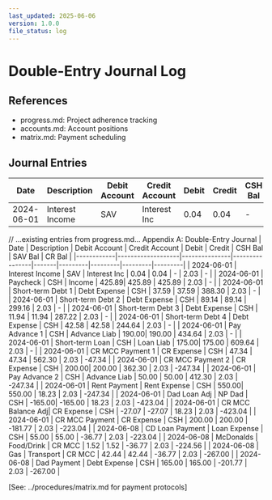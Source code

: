 ```yaml
---
last_updated: 2025-06-06
version: 1.0.0
file_status: log
---
```


# Double-Entry Journal Log

## References
- progress.md: Project adherence tracking
- accounts.md: Account positions
- matrix.md: Payment scheduling

## Journal Entries
| Date       | Description        | Debit Account | Credit Account | Debit | Credit | CSH Bal | SAV Bal | CR Bal |
|------------|-------------------|---------------|----------------|-------|---------|---------|---------|---------|
| 2024-06-01 | Interest Income   | SAV          | Interest Inc   | 0.04  | 0.04    | -       | 2.03    | -       |
// ...existing entries from progress.md...
Appendix A: Double-Entry Journal
| Date       | Description        | Debit Account | Credit Account | Debit | Credit | CSH Bal | SAV Bal | CR Bal |
|------------|-------------------|---------------|----------------|-------|---------|---------|---------|---------|
| 2024-06-01 | Interest Income   | SAV          | Interest Inc   | 0.04  | 0.04    | -       | 2.03    | -       |
| 2024-06-01 | Paycheck          | CSH          | Income         | 425.89| 425.89  | 425.89  | 2.03    | -       |
| 2024-06-01 | Short-term Debt 1 | Debt Expense | CSH           | 37.59 | 37.59   | 388.30  | 2.03    | -       |
| 2024-06-01 | Short-term Debt 2 | Debt Expense | CSH           | 89.14 | 89.14   | 299.16  | 2.03    | -       |
| 2024-06-01 | Short-term Debt 3 | Debt Expense | CSH           | 11.94 | 11.94   | 287.22  | 2.03    | -       |
| 2024-06-01 | Short-term Debt 4 | Debt Expense | CSH           | 42.58 | 42.58   | 244.64  | 2.03    | -       |
| 2024-06-01 | Pay Advance 1     | CSH          | Advance Liab   | 190.00| 190.00  | 434.64  | 2.03    | -       |
| 2024-06-01 | Short-term Loan   | CSH          | Loan Liab      | 175.00| 175.00  | 609.64  | 2.03    | -       |
| 2024-06-01 | CR MCC Payment 1  | CR Expense   | CSH           | 47.34 | 47.34   | 562.30  | 2.03    | -47.34  |
| 2024-06-01 | CR MCC Payment 2  | CR Expense   | CSH           | 200.00| 200.00  | 362.30  | 2.03    | -247.34 |
| 2024-06-01 | Pay Advance 2     | CSH          | Advance Liab   | 50.00 | 50.00   | 412.30  | 2.03    | -247.34 |
| 2024-06-01 | Rent Payment      | Rent Expense | CSH           | 550.00| 550.00  | 18.23   | 2.03    | -247.34 |
| 2024-06-01 | Dad Loan Adj      | NP Dad       | CSH           | -165.00| -165.00  | 18.23   | 2.03    | -423.04 |
| 2024-06-01 | CR MCC Balance Adj| CR Expense   | CSH           | -27.07 | -27.07   | 18.23   | 2.03    | -423.04 |
| 2024-06-01 | CR MCC Payment    | CR Expense   | CSH           | 200.00 | 200.00  | -181.77 | 2.03    | -223.04 |
| 2024-06-08 | CD Loan Payment   | Loan Expense | CSH           | 55.00  | 55.00   | -36.77  | 2.03    | -223.04 |
| 2024-06-08 | McDonalds         | Food/Drink   | CR MCC        | 1.52   | 1.52    | -36.77  | 2.03    | -224.56 |
| 2024-06-08 | Gas               | Transport    | CR MCC        | 42.44  | 42.44   | -36.77  | 2.03    | -267.00 |
| 2024-06-08 | Dad Payment       | Debt Expense | CSH           | 165.00 | 165.00  | -201.77 | 2.03    | -267.00 |

[See: ../procedures/matrix.md for payment protocols]
